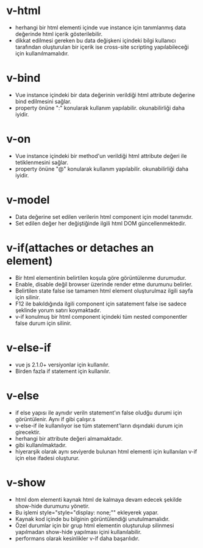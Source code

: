 # **v-html**
- herhangi bir html elementi içinde vue instance için tanımlanmış data değerinde html içerik gösterilebilir.
- dikkat edilmesi gereken bu data değişkeni içindeki bilgi kullanıcı tarafından oluşturulan bir içerik ise cross-site scripting yapılabileceği için kullanılmamalıdır.

# **v-bind**
- Vue instance içindeki bir data değerinin verildiği html attribute değerine bind edilmesini sağlar.
- property önüne ":" konularak kullanım yapılabilir. okunabilirliği daha iyidir.

# **v-on**
- Vue instance içindeki bir method'un verildiği html attribute değeri ile tetiklenmesini sağlar.
- property önüne "@" konularak kullanım yapılabilir. okunabilirliği daha iyidir.

# **v-model**
- Data değerine set edilen verilerin html component için model tanımıdır.
- Set edilen değer her değiştiğinde ilgili html DOM güncellenmektedir.

# **v-if**(attaches or detaches an element)
- Bir html elementinin belirtilen koşula göre görüntülenme durumudur. 
- Enable, disable değil browser üzerinde render etme durumunu belirler.
- Belirtilen state false ise tamamen html element oluşturulmaz ilgili sayfa için silinir.
- F12 ile bakıldığında ilgili component için satatement false ise sadece <!----> şeklinde yorum satırı koymaktadır.
- v-if konulmuş bir html component içindeki tüm nested componentler false durum için silinir.

# **v-else-if**
- vue js 2.1.0+ versiyonlar için kullanılır.
- Birden fazla if statement için kullanılır.

# **v-else**
- if else yapısı ile aynıdır veriln statement'ın false oludğu durumi için görüntülenir. Aynı if gibi çalışır.s
- v-else-if ile kullanılıyor ise tüm statement'ların dışındaki durum için girecektir.
- herhangi bir attribute değeri almamaktadır.
- <div v-else> gibi kullanılmaktadır.
- hiyerarşik olarak aynı seviyerde bulunan html elementi için kullanılan v-if için else ifadesi oluşturur.

# **v-show**
- html dom elementi kaynak html de kalmaya devam edecek şekilde show-hide durumunu yönetir.
- Bu işlemi style="style="display: none;"" ekleyerek yapar.
- Kaynak kod içinde bu bilginin görüntülendiği unutulmamalıdır.
- Özel durumlar için bir grup html elementin oluşturulup silinmesi yapılmadan show-hide yapılması içini kullanılabilir.
- performans olarak kesinlikler v-if daha başarılıdır.